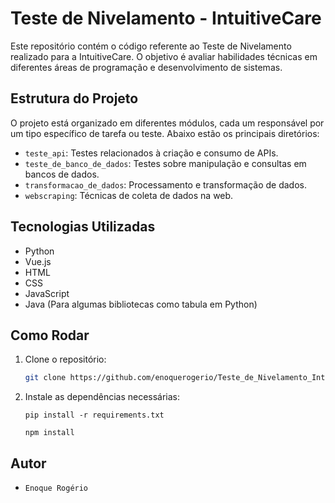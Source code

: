# Teste de Nivelamento - IntuitiveCare

Este repositório contém o código referente ao Teste de Nivelamento realizado para a IntuitiveCare. O objetivo é avaliar habilidades técnicas em diferentes áreas de programação e desenvolvimento de sistemas.

## Estrutura do Projeto

O projeto está organizado em diferentes módulos, cada um responsável por um tipo específico de tarefa ou teste. Abaixo estão os principais diretórios:

- `teste_api`: Testes relacionados à criação e consumo de APIs.
- `teste_de_banco_de_dados`: Testes sobre manipulação e consultas em bancos de dados.
- `transformacao_de_dados`: Processamento e transformação de dados.
- `webscraping`: Técnicas de coleta de dados na web.

## Tecnologias Utilizadas

- Python
- Vue.js
- HTML
- CSS
- JavaScript
- Java (Para algumas bibliotecas como tabula em Python)

## Como Rodar

1. Clone o repositório:
   ```bash
   git clone https://github.com/enoquerogerio/Teste_de_Nivelamento_IntuitiveCare.git
2. Instale as dependências necessárias:
     ``` Para Python
     pip install -r requirements.txt
     ```
     ``` Para Vue
     npm install
     
## Autor
- `Enoque Rogério`
